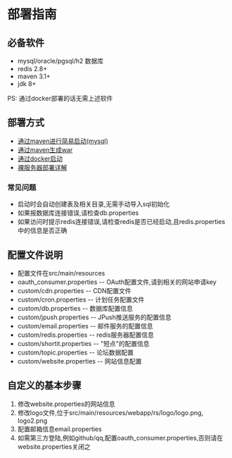 # 部署指南

## 必备软件

* mysql/oracle/pgsql/h2 数据库
* redis 2.8+
* maven 3.1+
* jdk 8+

PS: 通过docker部署的话无需上述软件

## 部署方式

* [通过maven进行简易启动(mysql)](INSTALL_MAVEN.md)
* [通过maven生成war](INSTALL_WAR.md)
* [通过docker启动](INSTALL_DOCKER.md)
* [裸服务器部署详解](INSTALL_NEW.md)

### 常见问题

* 启动时会自动创建表及相关目录,无需手动导入sql初始化
* 如果报数据库连接错误,请检查db.properties
* 如果访问时提示redis连接错误,请检查redis是否已经启动,且redis.properties中的信息是否正确


## 配置文件说明

* 配置文件在src/main/resources
* oauth_consumer.properties -- OAuth配置文件,请到相关的网站申请key
* custom/cdn.properties -- CDN配置文件
* custom/cron.properties -- 计划任务配置文件
* custom/db.properties -- 数据库配置信息
* custom/jpush.properties -- JPush推送服务的配置信息
* custom/email.properties -- 邮件服务的配置信息
* custom/redis.properties -- redis服务器配置信息
* custom/shortit.properties -- "短点"的配置信息
* custom/topic.properties -- 论坛数据配置
* custom/website.properties -- 网站信息配置

## 自定义的基本步骤

1. 修改website.properties的网站信息
2. 修改logo文件,位于src/main/resources/webapp/rs/logo/logo.png, logo2.png
3. 配置邮箱信息email.properties
4. 如需第三方登陆,例如github/qq,配置oauth_consumer.properties,否则请在website.properties关闭之

